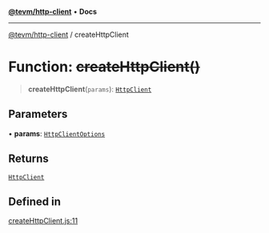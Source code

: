 [**@tevm/http-client**](../README.md) • **Docs**

***

[@tevm/http-client](../globals.md) / createHttpClient

# Function: ~~createHttpClient()~~

> **createHttpClient**(`params`): [`HttpClient`](../type-aliases/HttpClient.md)

## Parameters

• **params**: [`HttpClientOptions`](../type-aliases/HttpClientOptions.md)

## Returns

[`HttpClient`](../type-aliases/HttpClient.md)

## Defined in

[createHttpClient.js:11](https://github.com/qbzzt/tevm-monorepo/blob/main/packages/http-client/src/createHttpClient.js#L11)
